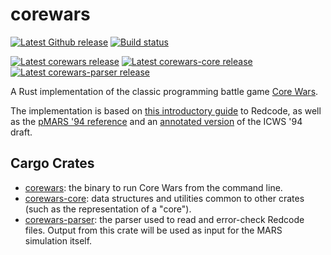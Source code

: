 # corewars

[![Latest Github release](https://img.shields.io/github/v/release/corewa-rs/corewars?label=Release&include_prereleases&logo=github)](https://github.com/corewa-rs/corewars/releases)
[![Build status](https://img.shields.io/github/workflow/status/corewa-rs/corewars/ci/develop)](https://github.com/corewa-rs/corewars/actions)

[![Latest corewars release](https://img.shields.io/crates/v/corewars?label=corewars&logo=rust)](https://crates.io/crates/corewars)
[![Latest corewars-core release](https://img.shields.io/crates/v/corewars-core?label=corewars-core&logo=rust)](https://crates.io/crates/corewars-core)
[![Latest corewars-parser release](https://img.shields.io/crates/v/corewars-parser?label=corewars-parser&logo=rust)](https://crates.io/crates/corewars-parser)

A Rust implementation of the classic programming battle game
[Core Wars](http://www.koth.org/index.html).

The implementation is based on [this introductory guide](http://vyznev.net/corewar/guide.html) to Redcode, as well as the [pMARS '94 reference](https://corewa.rs/pmars-redcode-94.txt) and an [annotated version](https://corewa.rs/icws94.txt) of the ICWS '94 draft.

## Cargo Crates

* [corewars](https://crates.io/crates/corewars): the binary to run Core Wars
  from the command line.
* [corewars-core](https://crates.io/crates/corewars-core): data structures and
  utilities common to other crates (such as the representation of a "core").
* [corewars-parser](https://crates.io/crates/corewars-parser): the parser used to
  read and error-check Redcode files. Output from this crate will be used as input
  for the MARS simulation itself.
